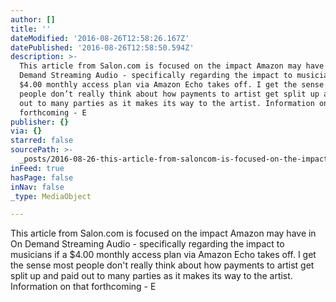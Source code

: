 ```yaml
---
author: []
title: ''
dateModified: '2016-08-26T12:58:26.167Z'
datePublished: '2016-08-26T12:58:50.594Z'
description: >-
  This article from Salon.com is focused on the impact Amazon may have in On
  Demand Streaming Audio - specifically regarding the impact to musicians if a
  $4.00 monthly access plan via Amazon Echo takes off. I get the sense most
  people don’t really think about how payments to artist get split up and paid
  out to many parties as it makes its way to the artist. Information on that
  forthcoming - E
publisher: {}
via: {}
starred: false
sourcePath: >-
  _posts/2016-08-26-this-article-from-saloncom-is-focused-on-the-impact-amazon.md
inFeed: true
hasPage: false
inNav: false
_type: MediaObject

---
```

This article from Salon.com is focused on the impact Amazon may have in On Demand Streaming Audio - specifically regarding the impact to musicians if a $4.00 monthly access plan via Amazon Echo takes off. I get the sense most people don't really think about how payments to artist get split up and paid out to many parties as it makes its way to the artist. Information on that forthcoming - E